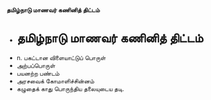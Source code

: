 **தமிழ்நாடு மாணவர் கணினித் திட்டம்**
- # தமிழ்நாடு மாணவர் கணினித் திட்டம்
- n. பகட்டான விளையாட்டுப் பொருள்
- அற்பப்பொருள்
- பயனற்ற பண்டம்
- அரசவைக் கோமாளிச்சின்னம்
- கழுதைக் காது பொருந்திய தலையுடைய தடி.

